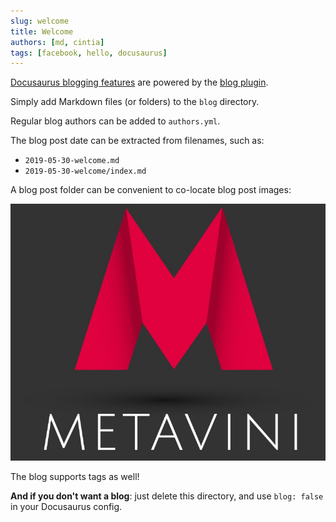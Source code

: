 ```yaml
---
slug: welcome
title: Welcome
authors: [md, cintia]
tags: [facebook, hello, docusaurus]
---
```


[Docusaurus blogging features](https://docusaurus.io/docs/blog) are powered by the [blog plugin](https://docusaurus.io/docs/api/plugins/@docusaurus/plugin-content-blog).

Simply add Markdown files (or folders) to the `blog` directory.

Regular blog authors can be added to `authors.yml`.

The blog post date can be extracted from filenames, such as:

- `2019-05-30-welcome.md`
- `2019-05-30-welcome/index.md`

A blog post folder can be convenient to co-locate blog post images:

![Metavini Logo](../../static/img/logos/logo-dark.png)

The blog supports tags as well!

**And if you don't want a blog**: just delete this directory, and use `blog: false` in your Docusaurus config.
